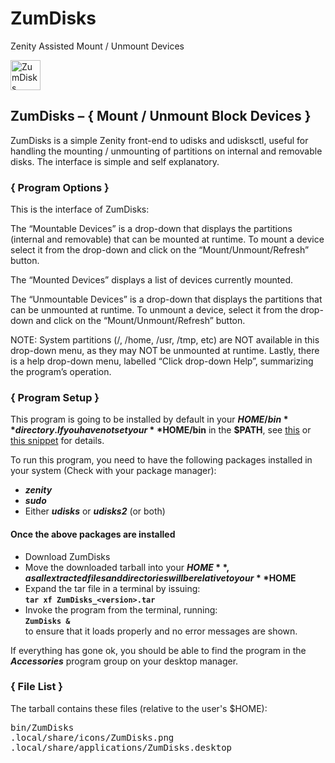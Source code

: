 # ZumDisks
Zenity Assisted Mount / Unmount Devices

<img alt="ZumDisks Logo" src="http://ideaware.xyz/wp-content/uploads/2016/01/ZumDisks.png" width="48px" height="48px" />

## ZumDisks – { Mount / Unmount Block Devices }
ZumDisks is a simple Zenity front-end to udisks and udisksctl, useful for handling the mounting / unmounting of partitions on internal and removable disks. The interface is simple and self explanatory.

### { Program Options }

This is the interface of ZumDisks:


The “Mountable Devices” is a drop-down that displays the partitions (internal and removable) that can be mounted at runtime. To mount a device select it from the drop-down and click on the “Mount/Unmount/Refresh” button.

The “Mounted Devices” displays a list of devices currently mounted.

The “Unmountable Devices” is a drop-down that displays the partitions that can be unmounted at runtime. To unmount a device, select it from the drop-down and click on the “Mount/Unmount/Refresh” button.

NOTE: System partitions (/, /home, /usr, /tmp, etc) are NOT available in this drop-down menu, as they may NOT be unmounted at runtime.
Lastly, there is a help drop-down menu, labelled “Click drop-down Help”, summarizing the program’s operation.



### { Program Setup }
This program is going to be installed by default in your **$HOME/bin** directory. If you have not set your **$HOME/bin** in the **$PATH**, see [this](http://istos.xyz/linux/include-homebin-in-any-desktop-environment/ "Include $HOME/bin in any Desktop Environment") or [this snippet](http://istos.xyz/linux/include-homebin-in-the-path-for-bash-shell "Setup your $HOME/bin in the $PATH") for details.

To run this program, you need to have the following packages installed in your system (Check with your package manager):

- _**zenity**_
- _**sudo**_
- Either _**udisks**_ or _**udisks2**_ (or both)

#### Once the above packages are installed
- Download ZumDisks
- Move the downloaded tarball into your **$HOME**, as all extracted files and directories will be relative to your **$HOME**
- Expand the tar file in a terminal by issuing:  
<code>**tar xf ZumDisks\_&lt;version&gt;.tar**</code>
- Invoke the program from the terminal, running:  
<code>**ZumDisks &**</code>  
to ensure that it loads properly and no error messages are shown.

If everything has gone ok, you should be able to find the program in the _**Accessories**_ program group on your desktop manager.

### { File List }
The tarball contains these files (relative to the user's $HOME):
<pre>
bin/ZumDisks
.local/share/icons/ZumDisks.png
.local/share/applications/ZumDisks.desktop
</pre>

